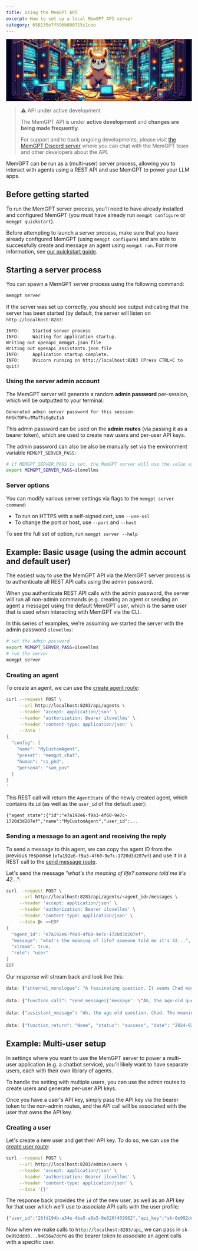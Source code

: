 ```yaml
---
title: Using the MemGPT API
excerpt: How to set up a local MemGPT API server
category: 658135e7f596b800715c1cee
---
```


![memgpt llama](https://raw.githubusercontent.com/cpacker/MemGPT/main/docs/assets/memgpt_server.webp)

> ⚠️ API under active development
>
> The MemGPT API is under **active development** and **changes are being made frequently**.
>
> For support and to track ongoing developments, please visit [the MemGPT Discord server](https://discord.gg/9GEQrxmVyE) where you can chat with the MemGPT team and other developers about the API.

MemGPT can be run as a (multi-user) server process, allowing you to interact with agents using a REST API and use MemGPT to power your LLM apps.

## Before getting started

To run the MemGPT server process, you'll need to have already installed and configured MemGPT (you must have already run `memgpt configure` or `memgpt quickstart`).

Before attempting to launch a server process, make sure that you have already configured MemGPT (using `memgpt configure`) and are able to successfully create and message an agent using `memgpt run`. For more information, see [our quickstart guide](https://memgpt.readme.io/docs/quickstart).

## Starting a server process

You can spawn a MemGPT server process using the following command:
```sh
memgpt server
```

If the server was set up correctly, you should see output indicating that the server has been started (by default, the server will listen on `http://localhost:8283`:
```
INFO:     Started server process
INFO:     Waiting for application startup.
Writing out openapi_memgpt.json file
Writing out openapi_assistants.json file
INFO:     Application startup complete.
INFO:     Uvicorn running on http://localhost:8283 (Press CTRL+C to quit)
```

### Using the server admin account

The MemGPT server will generate a random **admin password** per-session, which will be outputted to your terminal: 
```
Generated admin server password for this session: RHSkTDPkuTMaTTsGq8zIiA
```

This admin password can be used on the **admin routes** (via passing it as a bearer token), which are used to create new users and per-user API keys. 

The admin password can also be also be manually set via the environment variable `MEMGPT_SERVER_PASS`:
```sh
# if MEMGPT_SERVER_PASS is set, the MemGPT server will use the value as the password instead of randomly generating one
export MEMGPT_SERVER_PASS=ilovellms
```

### Server options

You can modify various server settings via flags to the `memgpt server command`:

- To run on HTTPS with a self-signed cert, use `--use-ssl`
- To change the port or host, use `--port` and `--host`

To see the full set of option, run `memgpt server --help`

## Example: Basic usage (using the admin account and default user)

The easiest way to use the MemGPT API via the MemGPT server process is to authenticate all REST API calls using the admin password.

When you authenticate REST API calls with the admin password, the server will run all non-admin commands (e.g. creating an agent or sending an agent a message) using the default MemGPT user, which is the same user that is used when interacting with MemGPT via the CLI.

In this series of examples, we're assuming we started the server with the admin password `ilovellms`:
```sh
# set the admin password
export MEMGPT_SERVER_PASS=ilovellms
# run the server
memgpt server
```

### Creating an agent

To create an agent, we can use the [create agent route](https://memgpt.readme.io/reference/create_agent_api_agents_post):
```sh
curl --request POST \
     --url http://localhost:8283/api/agents \
     --header 'accept: application/json' \
     --header 'authorization: Bearer ilovellms' \
     --header 'content-type: application/json' \
     --data '
{
  "config": {
    "name": "MyCustomAgent",
    "preset": "memgpt_chat",
    "human": "cs_phd",
    "persona": "sam_pov"
  }
}
'
```

This REST call will return the `AgentState` of the newly created agent, which contains its `id` (as well as the `user_id` of the default user):
```
{"agent_state":{"id":"e7a192e6-f9a3-4f60-9e7c-1720d3d207ef","name":"MyCustomAgent","user_id":...
```

### Sending a message to an agent and receiving the reply

To send a message to this agent, we can copy the agent ID from the previous response (`e7a192e6-f9a3-4f60-9e7c-1720d3d207ef`) and use it in a REST call to the [send message route](https://memgpt.readme.io/reference/send_message_api_agents_message_post).

Let's send the message _"what's the meaning of life? someone told me it's 42..."_:
```sh
curl --request POST \
     --url http://localhost:8283/api/agents/<agent_id>/messages \
     --header 'accept: application/json' \
     --header 'authorization: Bearer ilovellms' \
     --header 'content-type: application/json' \
     --data @- <<EOF
{
  "agent_id": "e7a192e6-f9a3-4f60-9e7c-1720d3d207ef",
  "message": "what's the meaning of life? someone told me it's 42...",
  "stream": true,
  "role": "user"
}
EOF
```

Our response will stream back and look like this:
```sh
data: {"internal_monologue": "A fascinating question. It seems Chad may be referencing \"The Hitchhiker's Guide to the Galaxy\" with that number, 42. How should I respond to this thoughtful query, I wonder? Engage him with philosophical discourse or humorous banter? Maybe a mix of both would be most suitable. After all, life is about balance. Let's craft a response...", "date": "2024-02-29T06:07:47.844138+00:00"}

data: {"function_call": "send_message({'message': \"Ah, the age-old question, Chad. The meaning of life is as subjective as the life itself. 42, as the supercomputer 'Deep Thought' calculated in 'The Hitchhiker's Guide to the Galaxy', is indeed an answer, but maybe not the one we're after. Among other things, perhaps life is about learning, experiencing and connecting. What are your thoughts, Chad? What gives your life meaning?\"})", "date": "2024-02-29T06:07:48.844733+00:00"}

data: {"assistant_message": "Ah, the age-old question, Chad. The meaning of life is as subjective as the life itself. 42, as the supercomputer 'Deep Thought' calculated in 'The Hitchhiker's Guide to the Galaxy', is indeed an answer, but maybe not the one we're after. Among other things, perhaps life is about learning, experiencing and connecting. What are your thoughts, Chad? What gives your life meaning?", "date": "2024-02-29T06:07:49.846280+00:00"}

data: {"function_return": "None", "status": "success", "date": "2024-02-29T06:07:50.847262+00:00"}
```

## Example: Multi-user setup

In settings where you want to use the MemGPT server to power a multi-user application (e.g. a chatbot service), you'll likely want to have separate users, each with their own library of agents.

To handle the setting with multiple users, you can use the admin routes to create users and generate per-user API keys.

Once you have a user's API key, simply pass the API key via the bearer token to the non-admin routes, and the API call will be associated with the user that owns the API key.

### Creating a user

Let's create a new user and get their API key. To do so, we can use the [create user route](https://memgpt.readme.io/reference/create_user_admin_users_post):
```sh
curl --request POST \
     --url http://localhost:8283/admin/users \
     --header 'accept: application/json' \
     --header 'authorization: Bearer ilovellms' \
     --header 'content-type: application/json' \
     --data '{}'
```

The response back provides the `id` of the new user, as well as an API key for that user which we'll use to associate API calls with the user profile:
```sh
{"user_id":"26fd194b-a34e-4ba5-a8e5-0e626f439962","api_key":"sk-0e992ddd0...94656a7ddf6"}%
```

Now when we make calls to `http://localhost:8283/api`, we can pass in `sk-0e992ddd0...94656a7ddf6` as the bearer token to associate an agent calls with a specific user.
